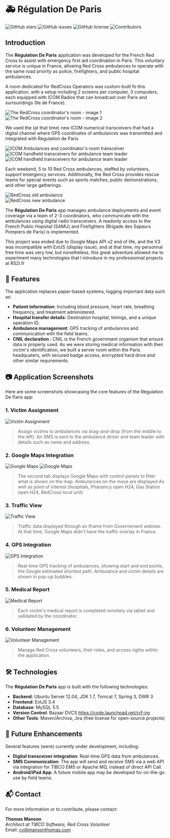 # 🚑 Régulation De Paris

![GitHub stars](https://img.shields.io/github/stars/dev-mansonthomas/crf-rdp?style=social)
![GitHub issues](https://img.shields.io/github/issues/dev-mansonthomas/crf-rdp)
![GitHub license](https://img.shields.io/github/license/dev-mansonthomas/crf-rdp)
![Contributors](https://img.shields.io/github/contributors/dev-mansonthomas/crf-rdp)

## Introduction

The **Régulation De Paris** application was developed for the French Red Cross to assist with emergency first aid coordination in Paris. This voluntary service is unique in France, allowing Red Cross ambulances to operate with the same road priority as police, firefighters, and public hospital ambulances.

A room dedicated for RedCross Operators was custom-built fo this application, with a setup including 2 screens per computer,
3 computers, each equipped with ICOM Radios that can broadcast over Paris and surroundings (Ile de France).

![The RedCross coordinator's room - image 1](README/regulation1.png)
![The RedCross coordinator's room - image 2](README/regulation2.png)

We used the (at that time) new ICOM numerical transceivers that had a digital channel where GPS coordinates of ambulances was transmitted
and integrated with Regulation de Paris

![ICOM Ambulances and coordinator's room transceiver](README/icom1.png)
![ICOM handheld transceivers for ambulance team leader](README/icom2.png)
![ICOM handheld transceivers for ambulance team leader](README/headquaters-radio.jpg)    

Each weekend, 5 to 10 Red Cross ambulances, staffed by volunteers, support emergency services. Additionally, the Red Cross provides rescue teams for special events such as sports matches, public demonstrations, and other large gatherings.

![RedCross old ambulance](README/ambulance1.png)   
![RedCross new ambulance](README/ambulance2.png)

The **Régulation De Paris** app manages ambulance deployments and event coverage via a team of 2-3 coordinators, who communicate with the ambulances using digital radio transceivers.
A readonly access to the French Public Hopsital (SAMU) and Firefighters (Brigade des Sapeurs Pompiers de Paris) is implemented.

This project was ended due to Google Maps API v2 end of life, and the V3 was incompatible with ExtJS (display issue),
and at that time, my personnal free time was very low, but nonetheless, this great adventure allowed me to 
experiment many technologies that I introduce in my professionnal projects at RS2i.fr

## 🚀 Features

The application replaces paper-based systems, logging important data such as:
- **Patient information**: Including blood pressure, heart rate, breathing frequency, and treatment administered.
- **Hospital transfer details**: Destination hospital, timings, and a unique operation ID.
- **Ambulance management**: GPS tracking of ambulances and communication with the field teams.
- **CNIL declaration** : CNIL is the French government organism that ensure data is properly used. As we were storing medical 
  information with their victim's identification, we built a server room within the Paris headquaters, with secured badge access, encrypted hard drive and other similar requirements.

## 📷 Application Screenshots

Here are some screenshots showcasing the core features of the Régulation De Paris app:   

### 1. Victim Assignment
![Victim Assignment](README/victim_assignment.png)
> Assign victims to ambulances via drag-and-drop (from the middle to the left). An SMS is sent to the ambulance driver and team leader with details such as name and address.

### 2. Google Maps Integration
![Google Maps](README/google_maps.png)
![Google Maps](README/google_maps2.png)
> The second tab displays Google Maps with control panels to filter what is shown on the map. Ambulances on the move are displayed
> As well as point of interest (hospitals, Pharamcy open H24, Gas Station open H24, RedCross local unit)

### 3. Traffic View
![Traffic View](README/traffic_view.png)
> Traffic data displayed through an iframe from Governement webiste. At that time, Google Maps didn't have the traffic overlay in France.

### 4. GPS Integration
![GPS Integration](README/gps_integration.png)
> Real-time GPS tracking of ambulances, showing start and end points, the Google estimated shortest path. Ambulance and victim details are shown in pop-up bubbles.

### 5. Medical Report
![Medical Report](README/medical_report.png)
> Each victim's medical report is completed remotely via tablet and validated by the coordinator.

### 6. Volunteer Management
![Volunteer Management](README/volunteer_management.png)
> Manage Red Cross volunteers, their roles, and access rights within the application.

## 🛠️ Technologies

The **Régulation De Paris** app is built with the following technologies:
- **Backend**: Ubuntu Server 12.04, JDK 1.7, Tomcat 7, Spring 3, DWR 3
- **Frontend**: ExtJS 3.4
- **Database**: MySQL 5.5
- **Version Control**: Bazaar DVCS https://code.launchpad.net/crf-irp
- **Other Tools**: Maven/Archiva, Jira (free license for open-source projects)

## 🚧 Future Enhancements

Several features (were) currently under development, including:
- **Digital transceiver integration**: Real-time GPS data from ambulances.
- **SMS Communication**: The app will send and receive SMS via a web API via integration for TIBCO EMS or Apache MQ, instead of direct API Call.
- **Android/iPad App**: A future mobile app may be developed for on-the-go use by field teams.

## 📬 Contact

For more information or to contribute, please contact:

**Thomas Manson**  
*Architect at TIBCO Software, Red Cross Volunteer*  
Email: [cv@mansonthomas.com](mailto:cv@mansonthomas.com)
